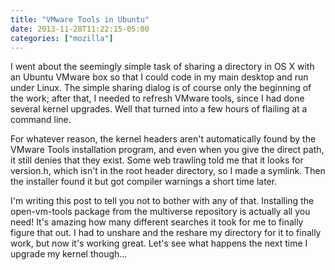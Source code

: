 ```yaml
---
title: "VMware Tools in Ubuntu"
date: 2013-11-28T11:22:15-05:00
categories: ["mozilla"]
---
```

I went about the seemingly simple task of sharing a directory in OS X
with an Ubuntu VMware box so that I could code in my main desktop and
run under Linux.  The simple sharing dialog is of course only the
beginning of the work; after that, I needed to refresh VMware tools,
since I had done several kernel upgrades.  Well that turned into a few
hours of flailing at a command line.

For whatever reason, the kernel headers aren't automatically found by
the VMware Tools installation program, and even when you give the
direct path, it still denies that they exist.  Some web trawling told
me that it looks for version.h, which isn't in the root header
directory, so I made a symlink.  Then the installer found it but got
compiler warnings a short time later.

I'm writing this post to tell you not to bother with any of that.
Installing the open-vm-tools package from the multiverse repository is
actually all you need!  It's amazing how many different searches it
took for me to finally figure that out.  I had to unshare and the
reshare my directory for it to finally work, but now it's working
great.  Let's see what happens the next time I upgrade my kernel
though...
